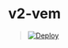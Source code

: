 # v2-vem
> [![Deploy](https://www.herokucdn.com/deploy/button.png)](https://dashboard.heroku.com/new?template=https://github.com/hdowk/v2-vem)
